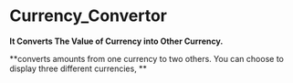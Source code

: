 # Currency_Convertor
**It Converts The Value of  Currency into Other Currency.**

 **converts amounts from one currency to two others. You can choose to display three different currencies, **
